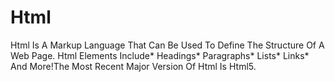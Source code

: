 # Html

Html Is A Markup Language That Can Be Used To Define The Structure Of A Web Page. Html Elements Include* Headings* Paragraphs* Lists* Links* And More!The Most Recent Major Version Of Html Is Html5.
